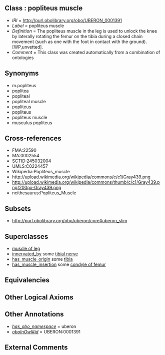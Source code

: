 
## Class : popliteus muscle

 * *IRI* = http://purl.obolibrary.org/obo/UBERON_0001391
 * *Label* = popliteus muscle
 * *Definition* = The popliteus muscle in the leg is used to unlock the knee by laterally rotating the femur on the tibia during a closed chain movement (such as one with the foot in contact with the ground). [WP,unvetted].
 * *Comment* = This class was created automatically from a combination of ontologies

## Synonyms

 * m.popliteus
 * poplitea
 * popliteal
 * popliteal muscle
 * popliteus
 * popliteus
 * popliteus muscle
 * musculus popliteus

## Cross-references

 * FMA:22590
 * MA:0002554
 * SCTID:245032004
 * UMLS:C0224457
 * Wikipedia:Popliteus_muscle
 * http://upload.wikimedia.org/wikipedia/commons/c/c1/Gray439.png
 * http://upload.wikimedia.org/wikipedia/commons/thumb/c/c1/Gray439.png/200px-Gray439.png
 * ncithesaurus:Popliteus_Muscle

## Subsets

 * http://purl.obolibrary.org/obo/uberon/core#uberon_slim

## Superclasses

 * [muscle of leg](../../UBERON/83/UBERON_0001383.md)
 * [innervated_by](../../RO/05/RO_0002005.md) some [tibial nerve](../../UBERON/23/UBERON_0001323.md)
 * [has_muscle_origin](../../RO/72/RO_0002372.md) some [tibia](../../UBERON/79/UBERON_0000979.md)
 * [has_muscle_insertion](../../RO/73/RO_0002373.md) some [condyle of femur](../../UBERON/80/UBERON_0009980.md)

## Equivalencies


## Other Logical Axioms


## Other Annotations

 * *[has_obo_namespace](../../ce/oboInOwl#hasOBONamespace.md)* = uberon
 * *[oboInOwl#id](../../id/oboInOwl#id.md)* = UBERON:0001391

## External Comments

